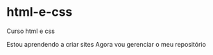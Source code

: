# html-e-css
 Curso html e css

 Estou aprendendo  a criar sites
 Agora vou gerenciar o meu repositório
